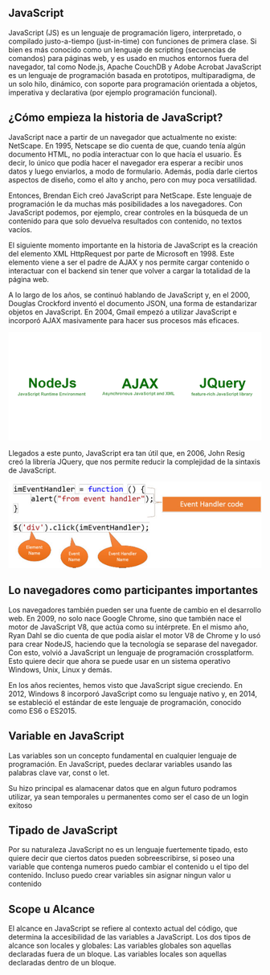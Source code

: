 ## JavaScript
JavaScript (JS) es un lenguaje de programación ligero, interpretado, o compilado justo-a-tiempo (just-in-time) con funciones de primera clase. Si bien es más conocido como un lenguaje de scripting (secuencias de comandos) para páginas web, y es usado en muchos entornos fuera del navegador, tal como Node.js, Apache CouchDB y Adobe Acrobat JavaScript es un lenguaje de programación basada en prototipos, multiparadigma, de un solo hilo, dinámico, con soporte para programación orientada a objetos, imperativa y declarativa (por ejemplo programación funcional). 

## ¿Cómo empieza la historia de JavaScript?
JavaScript nace a partir de un navegador que actualmente no existe: NetScape. En 1995, Netscape se dio cuenta de que, cuando tenía algún documento HTML, no podía interactuar con lo que hacía el usuario. Es decir, lo único que podía hacer el navegador era esperar a recibir unos datos y luego enviarlos, a modo de formulario. Además, podía darle ciertos aspectos de diseño, como el alto y ancho, pero con muy poca versatilidad.

Entonces, Brendan Eich creó JavaScript para NetScape. Este lenguaje de programación le da muchas más posibilidades a los navegadores. Con JavaScript podemos, por ejemplo, crear controles en la búsqueda de un contenido para que solo devuelva resultados con contenido, no textos vacíos.

El siguiente momento importante en la historia de JavaScript es la creación del elemento XML HttpRequest por parte de Microsoft en 1998. Este elemento viene a ser el padre de AJAX y nos permite cargar contenido o interactuar con el backend sin tener que volver a cargar la totalidad de la página web.

A lo largo de los años, se continuó hablando de JavaScript y, en el 2000, Douglas Crockford inventó el documento JSON, una forma de estandarizar objetos en JavaScript. En 2004, Gmail empezó a utilizar JavaScript e incorporó AJAX masivamente para hacer sus procesos más eficaces.

![](./imagenes/nodeajaxjquery.png)

Llegados a este punto, JavaScript era tan útil que, en 2006, John Resig creó la librería JQuery, que nos permite reducir la complejidad de la sintaxis de JavaScript.

![](./imagenes/jqueryExample.jpg)

## Lo navegadores como participantes importantes
Los navegadores también pueden ser una fuente de cambio en el desarrollo web. En 2009, no solo nace Google Chrome, sino que también nace el motor de JavaScript V8, que actúa como su intérprete. En el mismo año, Ryan Dahl se dio cuenta de que podía aislar el motor V8 de Chrome y lo usó para crear NodeJS, haciendo que la tecnología se separase del navegador. Con esto, volvió a JavaScript un lenguaje de programación crossplatform. Esto quiere decir que ahora se puede usar en un sistema operativo Windows, Unix, Linux y demás.

En los años recientes, hemos visto que JavaScript sigue creciendo. En 2012, Windows 8 incorporó JavaScript como su lenguaje nativo y, en 2014, se estableció el estándar de este lenguaje de programación, conocido como ES6 o ES2015.

## Variable en JavaScript
Las variables son un concepto fundamental en cualquier lenguaje de programación. En JavaScript, puedes declarar variables usando las palabras clave var, const o let.

Su hizo principal es alamacenar datos que en algun futuro podramos utilizar, ya sean temporales u permanentes como ser el caso de un login exitoso
<script>
    var nombre= 'nombre'
    let apellido = 'apellido'
    const apodo= 'apodo'
</script>

## Tipado de JavaScript
Por su naturaleza JavaScript no es un lenguaje fuertemente tipado, esto quiere decir que ciertos datos pueden sobreescribirse, si poseo una variable que contenga numeros puedo cambiar el contenido u el tipo del contenido.
Incluso puedo crear variables sin asignar ningun valor u contenido

<script>
    var nombre
    let apellido 
    const apodo
</script>

<script> //let es totalmente libre para cambiar su contenido
    let nombre ='jose'
    nombre = 'lautaro'    
</script>

<script> //var no tiene limitaciones de bloque, esta es una de la razones por cual no se usa mas
    var nombre ='jose'
        console.log(nombre) // jose
    if(true){
        var nombre ='lautaro'
        console.log(nombre) //lautaro
    }   
        console.log(nombre)//lautaro

</script>

## Scope u Alcance
El alcance en JavaScript se refiere al contexto actual del código, que determina la accesibilidad de las variables a JavaScript. Los dos tipos de alcance son locales y globales: Las variables globales son aquellas declaradas fuera de un bloque. Las variables locales son aquellas declaradas dentro de un bloque.


<script> 
    let nombre='jose'
        console.log(nombre) // jose
    if(true){
        let nombre ='lautaro'
        console.log(nombre) //lautaro
    }   
        console.log(nombre)//jose

</script>

<script>
    const nombre ='jose'
    function nombrar(){
        console.log(nombre) //dado que es una constante su alcance es global y se puede llamar aun  asi dentro de una funcion u bloque
    }
    nombrar() // jose
</script>

<script>
    const nombre = 'jose'
    if(true){
        console.log('hola ' + nombre)
    } // retorna hola jose
</script>